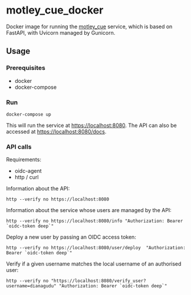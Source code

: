 # motley_cue_docker

Docker image for running the [motley_cue](https://github.com/dianagudu/motley_cue) service, which is based on FastAPI, with Uvicorn managed by Gunicorn.

## Usage

### Prerequisites
- docker
- docker-compose

### Run
```
docker-compose up
```

This will run the service at [https://localhost:8080](https://localhost:8080). The API can also be accessed at [https://localhost:8080/docs](https://localhost:8080/docs).

### API calls

Requirements:
- oidc-agent
- http / curl

Information about the API:
```
http --verify no https://localhost:8080
```

Information about the service whose users are managed by the API: 
```
http --verify no https://localhost:8080/info "Authorization: Bearer `oidc-token deep`"
```

Deploy a new user by passing an OIDC access token:
```
http --verify no https://localhost:8080/user/deploy  "Authorization: Bearer `oidc-token deep`"
```

Verify if a given username matches the local username of an authorised user:
```
http --verify no "https://localhost:8080/verify_user?username=dianagudu" "Authorization: Bearer `oidc-token deep`"
```